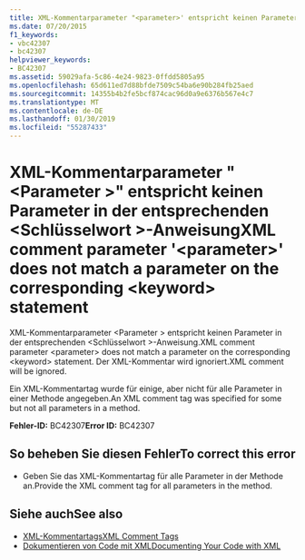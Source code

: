 ```yaml
---
title: XML-Kommentarparameter "<parameter>' entspricht keinen Parameter in der entsprechenden <keyword> Anweisung
ms.date: 07/20/2015
f1_keywords:
- vbc42307
- bc42307
helpviewer_keywords:
- BC42307
ms.assetid: 59029afa-5c86-4e24-9823-0ffdd5805a95
ms.openlocfilehash: 65d611ed7d88bfde7509c54ba6e90b284fb25aed
ms.sourcegitcommit: 14355b4b2fe5bcf874cac96d0a9e6376b567e4c7
ms.translationtype: MT
ms.contentlocale: de-DE
ms.lasthandoff: 01/30/2019
ms.locfileid: "55287433"
---
```

# <a name="xml-comment-parameter-parameter-does-not-match-a-parameter-on-the-corresponding-keyword-statement"></a><span data-ttu-id="b75b6-102">XML-Kommentarparameter "\<Parameter >" entspricht keinen Parameter in der entsprechenden \<Schlüsselwort >-Anweisung</span><span class="sxs-lookup"><span data-stu-id="b75b6-102">XML comment parameter '\<parameter>' does not match a parameter on the corresponding \<keyword> statement</span></span>
<span data-ttu-id="b75b6-103">XML-Kommentarparameter \<Parameter > entspricht keinen Parameter in der entsprechenden \<Schlüsselwort >-Anweisung.</span><span class="sxs-lookup"><span data-stu-id="b75b6-103">XML comment parameter \<parameter> does not match a parameter on the corresponding \<keyword> statement.</span></span> <span data-ttu-id="b75b6-104">Der XML-Kommentar wird ignoriert.</span><span class="sxs-lookup"><span data-stu-id="b75b6-104">XML comment will be ignored.</span></span>  
  
 <span data-ttu-id="b75b6-105">Ein XML-Kommentartag wurde für einige, aber nicht für alle Parameter in einer Methode angegeben.</span><span class="sxs-lookup"><span data-stu-id="b75b6-105">An XML comment tag was specified for some but not all parameters in a method.</span></span>  
  
 <span data-ttu-id="b75b6-106">**Fehler-ID:** BC42307</span><span class="sxs-lookup"><span data-stu-id="b75b6-106">**Error ID:** BC42307</span></span>  
  
## <a name="to-correct-this-error"></a><span data-ttu-id="b75b6-107">So beheben Sie diesen Fehler</span><span class="sxs-lookup"><span data-stu-id="b75b6-107">To correct this error</span></span>  
  
-   <span data-ttu-id="b75b6-108">Geben Sie das XML-Kommentartag für alle Parameter in der Methode an.</span><span class="sxs-lookup"><span data-stu-id="b75b6-108">Provide the XML comment tag for all parameters in the method.</span></span>  
  
## <a name="see-also"></a><span data-ttu-id="b75b6-109">Siehe auch</span><span class="sxs-lookup"><span data-stu-id="b75b6-109">See also</span></span>
- [<span data-ttu-id="b75b6-110">XML-Kommentartags</span><span class="sxs-lookup"><span data-stu-id="b75b6-110">XML Comment Tags</span></span>](../../visual-basic/language-reference/xmldoc/index.md)
- [<span data-ttu-id="b75b6-111">Dokumentieren von Code mit XML</span><span class="sxs-lookup"><span data-stu-id="b75b6-111">Documenting Your Code with XML</span></span>](../../visual-basic/programming-guide/program-structure/documenting-your-code-with-xml.md)
